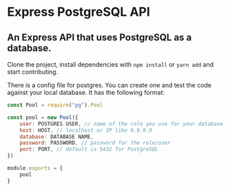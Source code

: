 # Express PostgreSQL API

## An Express API that uses PostgreSQL as a database.

Clone the project, install dependencies with `npm install` or `yarn add` and start contributing.

There is a config file for postgres. You can create one and test the code against your local database. It has the following format:

```javascript
const Pool = require("pg").Pool

const pool = new Pool({
    user: POSTGRES USER, // name of the role you use for your database
    host: HOST, // localhost or IP like 9.9.9.9
    database: DATABASE NAME,
    password: PASSWORD, // password for the role/user
    port: PORT, // default is 5432 for PostgreSQL
})

module.exports = {
    pool
}
```